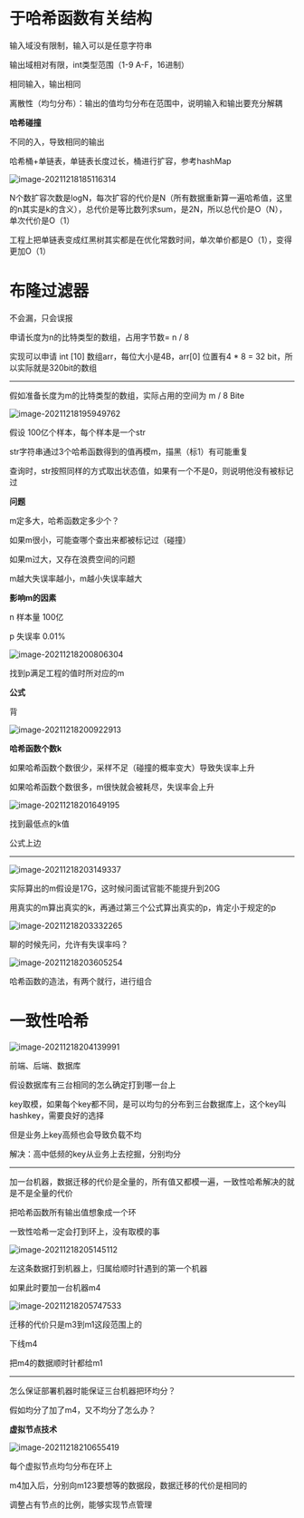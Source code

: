 # 于哈希函数有关结构

输入域没有限制，输入可以是任意字符串

输出域相对有限，int类型范围（1-9 A-F，16进制）

相同输入，输出相同

离散性（均匀分布）：输出的值均匀分布在范围中，说明输入和输出要充分解耦

**哈希碰撞**

不同的入，导致相同的输出

哈希桶+单链表，单链表长度过长，桶进行扩容，参考hashMap

![image-20211218185116314](于哈希函数有关结构.assets/image-20211218185116314.png)

N个数扩容次数是logN，每次扩容的代价是N（所有数据重新算一遍哈希值，这里的n其实是k的含义），总代价是等比数列求sum，是2N，所以总代价是O（N），单次代价是O（1）

工程上把单链表变成红黑树其实都是在优化常数时间，单次单价都是O（1），变得更加O（1）

# 布隆过滤器

不会漏，只会误报

申请长度为n的比特类型的数组，占用字节数= n / 8

实现可以申请 int [10] 数组arr，每位大小是4B，arr[0] 位置有4 * 8 = 32 bit，所以实际就是320bit的数组

---

假如准备长度为m的比特类型的数组，实际占用的空间为 m / 8 Bite

![image-20211218195949762](于哈希函数有关结构.assets/image-20211218195949762.png)

假设 100亿个样本，每个样本是一个str

str字符串通过3个哈希函数得到的值再模m，描黑（标1）有可能重复

查询时，str按照同样的方式取出状态值，如果有一个不是0，则说明他没有被标记过

**问题**

m定多大，哈希函数定多少个？

如果m很小，可能查哪个查出来都被标记过（碰撞）

如果m过大，又存在浪费空间的问题

m越大失误率越小，m越小失误率越大

**影响m的因素**

n 样本量 100亿

p 失误率 0.01%

![image-20211218200806304](于哈希函数有关结构.assets/image-20211218200806304.png)

找到p满足工程的值时所对应的m

**公式**

背

![image-20211218200922913](于哈希函数有关结构.assets/image-20211218200922913.png)

**哈希函数个数k**

如果哈希函数个数很少，采样不足（碰撞的概率变大）导致失误率上升

如果哈希函数个数很多，m很快就会被耗尽，失误率会上升

![image-20211218201649195](于哈希函数有关结构.assets/image-20211218201649195.png)

找到最低点的k值

公式上边

---

![image-20211218203149337](于哈希函数有关结构.assets/image-20211218203149337.png)



实际算出的m假设是17G，这时候问面试官能不能提升到20G

用真实的m算出真实的k，再通过第三个公式算出真实的p，肯定小于规定的p

![image-20211218203332265](于哈希函数有关结构.assets/image-20211218203332265.png)

聊的时候先问，允许有失误率吗？

![image-20211218203605254](于哈希函数有关结构.assets/image-20211218203605254.png)

哈希函数的造法，有两个就行，进行组合

# 一致性哈希

![image-20211218204139991](于哈希函数有关结构.assets/image-20211218204139991.png)

前端、后端、数据库

假设数据库有三台相同的怎么确定打到哪一台上

key取模，如果每个key都不同，是可以均匀的分布到三台数据库上，这个key叫hashkey，需要良好的选择

但是业务上key高频也会导致负载不均

解决：高中低频的key从业务上去挖掘，分别均分

---

加一台机器，数据迁移的代价是全量的，所有值又都模一遍，一致性哈希解决的就是不是全量的代价

把哈希函数所有输出值想象成一个环

一致性哈希一定会打到环上，没有取模的事

![image-20211218205145112](于哈希函数有关结构.assets/image-20211218205145112.png)

左这条数据打到机器上，归属给顺时针遇到的第一个机器

如果此时要加一台机器m4

![image-20211218205747533](于哈希函数有关结构.assets/image-20211218205747533.png)

迁移的代价只是m3到m1这段范围上的

下线m4

把m4的数据顺时针都给m1

---

怎么保证部署机器时能保证三台机器把环均分？

假如均分了加了m4，又不均分了怎么办？

**虚拟节点技术**

![image-20211218210655419](于哈希函数有关结构.assets/image-20211218210655419.png)

每个虚拟节点均匀分布在环上

m4加入后，分别向m123要想等的数据段，数据迁移的代价是相同的

调整占有节点的比例，能够实现节点管理